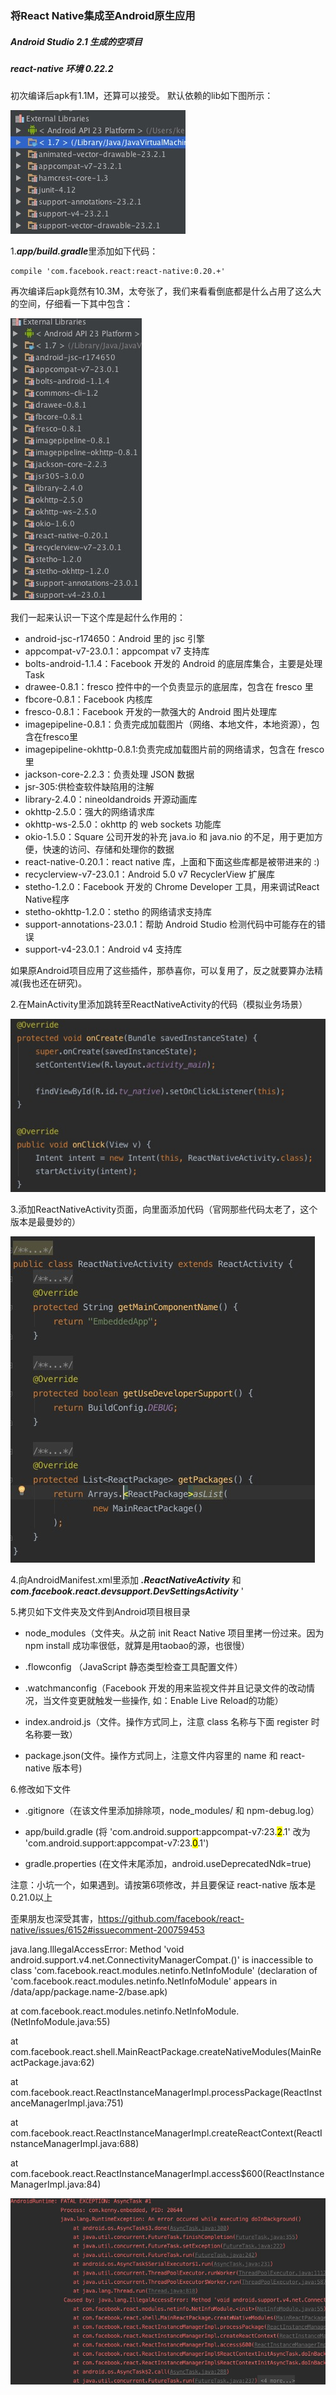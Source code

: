 ### 将React Native集成至Android原生应用
##### Android Studio 2.1 生成的空项目
##### react-native 环境 0.22.2

初次编译后apk有1.1M，还算可以接受。 默认依赖的lib如下图所示：


![默认插件集](https://raw.githubusercontent.com/Kennytian/embedded/master/screenshot/1.png)

1.***app/build.gradle***里添加如下代码：

    compile 'com.facebook.react:react-native:0.20.+'

再次编译后apk竟然有10.3M，太夸张了，我们来看看倒底都是什么占用了这么大的空间，仔细看一下其中包含：

![添加react native后的插件集](https://raw.githubusercontent.com/Kennytian/embedded/master/screenshot/2.png)

我们一起来认识一下这个库是起什么作用的：
* android-jsc-r174650：Android 里的 jsc 引擎
* appcompat-v7-23.0.1：appcompat v7 支持库
* bolts-android-1.1.4：Facebook 开发的 Android 的底层库集合，主要是处理 Task
* drawee-0.8.1：fresco 控件中的一个负责显示的底层库，包含在 fresco 里
* fbcore-0.8.1：Facebook 内核库
* fresco-0.8.1：Facebook 开发的一款强大的 Android 图片处理库
* imagepipeline-0.8.1：负责完成加载图片（网络、本地文件，本地资源），包含在fresco里
* imagepipeline-okhttp-0.8.1:负责完成加载图片前的网络请求，包含在 fresco 里
* jackson-core-2.2.3：负责处理 JSON 数据
* jsr-305:供检查软件缺陷用的注解
* library-2.4.0：nineoldandroids 开源动画库
* okhttp-2.5.0：强大的网络请求库
* okhttp-ws-2.5.0：okhttp 的 web sockets 功能库
* okio-1.5.0：Square 公司开发的补充 java.io 和 java.nio 的不足，用于更加方便，快速的访问、存储和处理你的数据
* react-native-0.20.1：react native 库，上面和下面这些库都是被带进来的 :)
* recyclerview-v7-23.0.1：Android 5.0 v7 RecyclerView 扩展库
* stetho-1.2.0：Facebook 开发的 Chrome Developer 工具，用来调试React Native程序
* stetho-okhttp-1.2.0：stetho 的网络请求支持库
* support-annotations-23.0.1：帮助 Android Studio 检测代码中可能存在的错误
* support-v4-23.0.1：Android v4 支持库

如果原Android项目应用了这些插件，那恭喜你，可以复用了，反之就要算办法精减(我也还在研究)。

2.在MainActivity里添加跳转至ReactNativeActivity的代码（模拟业务场景）

![MainActivity代码](https://raw.githubusercontent.com/Kennytian/embedded/master/screenshot/3.png)

3.添加ReactNativeActivity页面，向里面添加代码（官网那些代码太老了，这个版本是最曼妙的）

![ReactNativeActivity代码](https://raw.githubusercontent.com/Kennytian/embedded/master/screenshot/4.png)

4.向AndroidManifest.xml里添加 ***.ReactNativeActivity*** 和  ***com.facebook.react.devsupport.DevSettingsActivity***
'
<activity android:name=".ReactNativeActivity"
    android:configChanges="keyboard|keyboardHidden|orientation|screenSize" />

<activity android:name="com.facebook.react.devsupport.DevSettingsActivity" />

5.拷贝如下文件夹及文件到Android项目根目录

* node_modules（文件夹。从之前 init React Native 项目里拷一份过来。因为 npm install 成功率很低，就算是用taobao的源，也很慢）

* .flowconfig （JavaScript 静态类型检查工具配置文件）

* .watchmanconfig（Facebook 开发的用来监视文件并且记录文件的改动情况，当文件变更就触发一些操作, 如：Enable Live Reload的功能）

* index.android.js（文件。操作方式同上，注意 class 名称与下面 register 时名称要一致）

* package.json(文件。操作方式同上，注意文件内容里的 name 和 react-native 版本号)

6.修改如下文件

* .gitignore（在该文件里添加排除项，node_modules/ 和 npm-debug.log）

* app/build.gradle (将 'com.android.support:appcompat-v7:23.<mark>2</mark>.1' 改为 'com.android.support:appcompat-v7:23.<mark>0</mark>.1')

* gradle.properties (在文件末尾添加，android.useDeprecatedNdk=true)

注意：小坑一个，如果遇到。请按第6项修改，并且要保证 react-native 版本是0.21.0以上

歪果朋友也深受其害，https://github.com/facebook/react-native/issues/6152#issuecomment-200759453

java.lang.IllegalAccessError: Method 'void android.support.v4.net.ConnectivityManagerCompat.<init>()' is inaccessible to class 'com.facebook.react.modules.netinfo.NetInfoModule' (declaration of 'com.facebook.react.modules.netinfo.NetInfoModule' appears in /data/app/package.name-2/base.apk)

at com.facebook.react.modules.netinfo.NetInfoModule.<init>(NetInfoModule.java:55)

at com.facebook.react.shell.MainReactPackage.createNativeModules(MainReactPackage.java:62)

at com.facebook.react.ReactInstanceManagerImpl.processPackage(ReactInstanceManagerImpl.java:751)

at com.facebook.react.ReactInstanceManagerImpl.createReactContext(ReactInstanceManagerImpl.java:688)

at com.facebook.react.ReactInstanceManagerImpl.access$600(ReactInstanceManagerImpl.java:84)

![android.support版本](https://raw.githubusercontent.com/Kennytian/embedded/master/screenshot/9.png)

